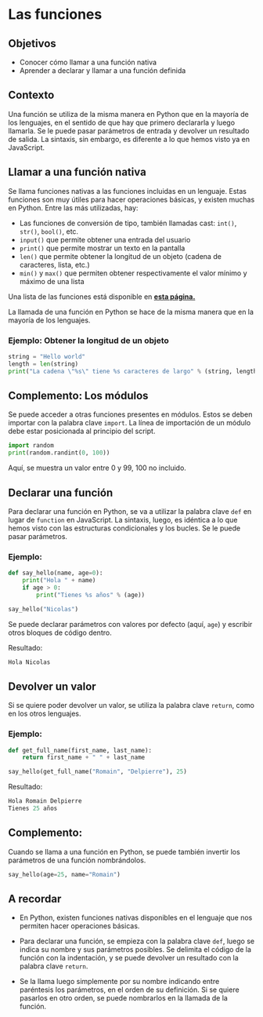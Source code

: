 # Las funciones

## Objetivos

- Conocer cómo llamar a una función nativa
- Aprender a declarar y llamar a una función definida

## Contexto

Una función se utiliza de la misma manera en Python que en la mayoría de los lenguajes, en el sentido de que hay que primero declararla y luego llamarla. Se le puede pasar parámetros de entrada y devolver un resultado de salida. La sintaxis, sin embargo, es diferente a lo que hemos visto ya en JavaScript.

## Llamar a una función nativa

Se llama funciones nativas a las funciones incluidas en un lenguaje. Estas funciones son muy útiles para hacer operaciones básicas, y existen muchas en Python. Entre las más utilizadas, hay:

- Las funciones de conversión de tipo, también llamadas cast: `int()`, `str()`, `bool()`, etc.
- `input()` que permite obtener una entrada del usuario
- `print()` que permite mostrar un texto en la pantalla
- `len()` que permite obtener la longitud de un objeto (cadena de caracteres, lista, etc.)
- `min()` y `max()` que permiten obtener respectivamente el valor mínimo y máximo de una lista

Una lista de las funciones está disponible en **[esta página.](https://docs.python.org/3.0/library/functions.html)**

La llamada de una función en Python se hace de la misma manera que en la mayoría de los lenguajes.

### Ejemplo: Obtener la longitud de un objeto

```python
string = "Hello world"
length = len(string)
print("La cadena \"%s\" tiene %s caracteres de largo" % (string, length))
```

## Complemento: Los módulos

Se puede acceder a otras funciones presentes en módulos. Estos se deben importar con la palabra clave `import`. La línea de importación de un módulo debe estar posicionada al principio del script.

```python
import random
print(random.randint(0, 100))
```

Aquí, se muestra un valor entre 0 y 99, 100 no incluido.

## Declarar una función

Para declarar una función en Python, se va a utilizar la palabra clave `def` en lugar de `function` en JavaScript. La sintaxis, luego, es idéntica a lo que hemos visto con las estructuras condicionales y los bucles. Se le puede pasar parámetros.

### Ejemplo:

```python
def say_hello(name, age=0):
    print("Hola " + name)
    if age > 0:
        print("Tienes %s años" % (age))

say_hello("Nicolas")
```

Se puede declarar parámetros con valores por defecto (aquí, `age`) y escribir otros bloques de código dentro.

Resultado:

```python
Hola Nicolas
```

## Devolver un valor

Si se quiere poder devolver un valor, se utiliza la palabra clave `return`, como en los otros lenguajes.

### Ejemplo:

```python
def get_full_name(first_name, last_name):
    return first_name + " " + last_name

say_hello(get_full_name("Romain", "Delpierre"), 25)
```

Resultado:

```python
Hola Romain Delpierre
Tienes 25 años
```

## Complemento:

Cuando se llama a una función en Python, se puede también invertir los parámetros de una función nombrándolos.

```python
say_hello(age=25, name="Romain")
```

## A recordar

- En Python, existen funciones nativas disponibles en el lenguaje que nos permiten hacer operaciones básicas.

- Para declarar una función, se empieza con la palabra clave `def`, luego se indica su nombre y sus parámetros posibles. Se delimita el código de la función con la indentación, y se puede devolver un resultado con la palabra clave `return`.

- Se la llama luego simplemente por su nombre indicando entre paréntesis los parámetros, en el orden de su definición. Si se quiere pasarlos en otro orden, se puede nombrarlos en la llamada de la función.